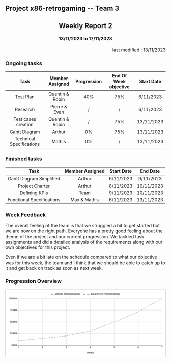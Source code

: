 Project x86-retrogaming -- Team 3
---

<h2 align="center">Weekly Report 2</h2>

<h4 align="center">13/11/2023 to 17/11/2023</h4>

<p align="right">last modified : 13/11/2023</p>

### Ongoing tasks

<div align="center">

|           Task            |   Member Assigned   |   Progression   |   End Of Week objective   |   Start Date  |
|:-------------------------:|:-------------------:|:---------------:|:-------------------------:|:-------------:|
|Test Plan                  |Quentin & Robin      |40%              |75%                        |6/11/2023      |
|Research                   |Pierre & Evan        |/                |/                          |6/11/2023      |
|Test cases creation        |Quentin & Robin      |/                |75%                        |13/11/2023      |
|Gantt Diagram              |Arthur               |0%               |75%                        |13/11/2023      |
|Technical Specifications   |Mathis               |0%               |/                          |13/11/2023      |


</div>

### Finished tasks

<div align="center">

|           Task            |   Member Assigned     |  Start Date   |   End Date  |
|:-------------------------:|:---------------------:|:-------------:|:-----------:|
|Gantt Diagram Simplified   |Arthur                 |6/11/2023      |9/11/2023    |
|Project Charter            |Arthur                 |8/11/2023      |10/11/2023   |
|Defining KPIs              |Team                   |9/11/2023      |10/11/2023   |
|Functional Specifications  |Max & Mathis           |6/11/2023      |13/11/2023   |

</div>

### Week Feedback

The overall feeling of the team is that we struggled a bit to get started but we are now on the right path. Everyone has a pretty good feeling about the theme of the project and our current progression. We tackled task assignments and did a detailed analysis of the requirements along with our own objectives for this project.

Even if we are a bit late on the schedule compared to what our objective was for this week, the team and I think that we should be able to catch up to it and get back on track as soon as next week.

### Progression Overview

<div align="center">

![Progression](/Documents/pictures/Weekly-Report/Progression-Week-1.png)

</div>